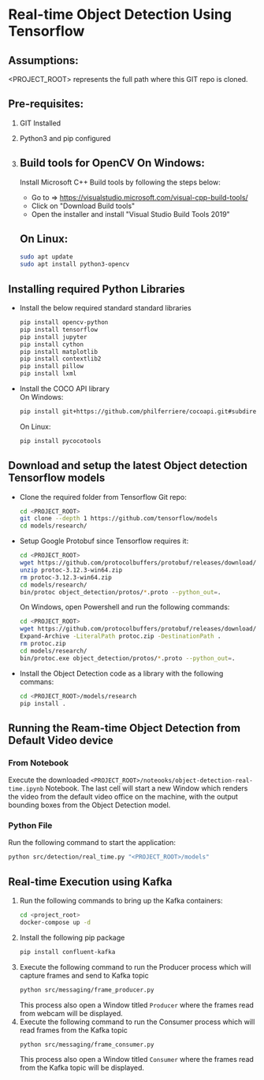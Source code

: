 # Real-time Object Detection Using Tensorflow

## Assumptions:
<PROJECT_ROOT> represents the full path where this GIT repo is cloned.

## Pre-requisites:
1. GIT Installed
2. Python3 and pip configured
3. Build tools for OpenCV
	On Windows:
	------------
	Install Microsoft C++ Build tools by following the steps below:
	* Go to => https://visualstudio.microsoft.com/visual-cpp-build-tools/
	* Click on "Download Build tools"
	* Open the installer and install "Visual Studio Build Tools 2019"
		
	On Linux:
	---------
	```bash
	sudo apt update
	sudo apt install python3-opencv
	```

## Installing required Python Libraries
* Install the below required standard standard libraries
	```bash
	pip install opencv-python
	pip install tensorflow
	pip install jupyter
	pip install cython
	pip install matplotlib
	pip install contextlib2
	pip install pillow
	pip install lxml
	```

* Install the COCO API library  
	On Windows:
    ```bash
    pip install git+https://github.com/philferriere/cocoapi.git#subdirectory=PythonAPI 
    ```

	On Linux:
	```bash
	pip install pycocotools
    ```

## Download and setup the latest Object detection Tensorflow models
* Clone the required folder from Tensorflow Git repo:
	```bash
	cd <PROJECT_ROOT>
	git clone --depth 1 https://github.com/tensorflow/models
	cd models/research/
	```
* Setup Google Protobuf since Tensorflow requires it:
	```bash
	cd <PROJECT_ROOT>
	wget https://github.com/protocolbuffers/protobuf/releases/download/v3.12.3/protoc-3.12.3-win64.zip
	unzip protoc-3.12.3-win64.zip
	rm protoc-3.12.3-win64.zip
	cd models/research/
	bin/protoc object_detection/protos/*.proto --python_out=.
	```
	
	On Windows, open Powershell and run the following commands:
	```bash
	cd <PROJECT_ROOT>
	wget https://github.com/protocolbuffers/protobuf/releases/download/v3.12.3/protoc-3.12.3-win64.zip -outfile protoc.zip
	Expand-Archive -LiteralPath protoc.zip -DestinationPath .
	rm protoc.zip
	cd models/research/
	bin/protoc.exe object_detection/protos/*.proto --python_out=.
	```
* Install the Object Detection code as a library with the following commans:
	```bash
	cd <PROJECT_ROOT>/models/research
	pip install .
	```
	
## Running the Ream-time Object Detection from Default Video device

### From Notebook
Execute the downloaded `<PROJECT_ROOT>/noteooks/object-detection-real-time.ipynb` Notebook. The last cell will start a new Window which renders the video from the default video office on the machine, with the output bounding boxes from the Object Detection model.

### Python File
Run the following command to start the application:
```bash
python src/detection/real_time.py "<PROJECT_ROOT>/models"
```

## Real-time Execution using Kafka
1. Run the following commands to bring up the Kafka containers:
    ```bash
    cd <project_root>
    docker-compose up -d
    ```
2. Install the following pip package
    ```bash
    pip install confluent-kafka
   ```
3. Execute the following command to run the Producer process which will capture frames and send to Kafka topic
    ```bash
   python src/messaging/frame_producer.py 
   ```
   This process also open a Window titled `Producer` where the frames read from webcam will be displayed.
4. Execute the following command to run the Consumer process which will read frames from the Kafka topic
    ```bash
   python src/messaging/frame_consumer.py 
   ```
   This process also open a Window titled `Consumer` where the frames read from the Kafka topic will be displayed.
   